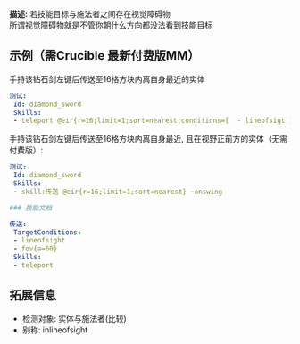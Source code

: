 **描述:** 若技能目标与施法者之间存在视觉障碍物  
所谓视觉障碍物就是不管你朝什么方向都没法看到技能目标  

示例（需Crucible 最新付费版MM）
---

手持该钻石剑左键后传送至16格方块内离自身最近的实体
```yaml
测试:
 Id: diamond_sword
 Skills:
 - teleport @eir{r=16;limit=1;sort=nearest;conditions=[  - lineofsigt ]} ~onswing
```
手持该钻石剑左键后传送至16格方块内离自身最近, 且在视野正前方的实体（无需付费版）:
```yaml
测试:
 Id: diamond_sword
 Skills:
 - skill:传送 @eir{r=16;limit=1;sort=nearest} ~onswing

### 技能文档

传送:
 TargetConditions:
 - lineofsight
 - fov{a=60}
 Skills:
 - teleport
```

拓展信息
---

- 检测对象: 实体与施法者(比较)
- 别称: inlineofsight
